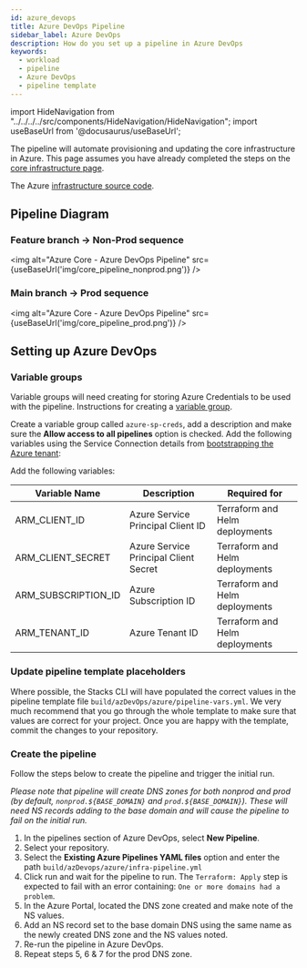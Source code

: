 ```yaml
---
id: azure_devops
title: Azure DevOps Pipeline
sidebar_label: Azure DevOps
description: How do you set up a pipeline in Azure DevOps
keywords:
  - workload
  - pipeline
  - Azure DevOps
  - pipeline template
---
```


import HideNavigation from "../../../../src/components/HideNavigation/HideNavigation";
import useBaseUrl from '@docusaurus/useBaseUrl';

The pipeline will automate provisioning and updating the core infrastructure in Azure. This page assumes you have already completed the steps on the [core infrastructure page](../core_infrastructure.md).

The Azure [infrastructure source code](https://github.com/Ensono/stacks-infrastructure-aks).

## Pipeline Diagram

### Feature branch -> Non-Prod sequence

<img alt="Azure Core - Azure DevOps Pipeline" src={useBaseUrl('img/core_pipeline_nonprod.png')} />

### Main branch -> Prod sequence

<img alt="Azure Core - Azure DevOps Pipeline" src={useBaseUrl('img/core_pipeline_prod.png')} />

## Setting up Azure DevOps

### Variable groups

Variable groups will need creating for storing Azure Credentials to be used with the pipeline. Instructions for creating a [variable group](https://docs.microsoft.com/en-us/azure/devops/pipelines/library/variable-groups?view=azure-devops&tabs=classic#create-a-variable-group).

Create a variable group called `azure-sp-creds`, add a description and make sure the **Allow access to all pipelines** option is checked. Add the following variables using the Service Connection details from [bootstrapping the Azure tenant](../core_infrastructure.md#bootstrap-the-azure-tenant):

Add the following variables:

| Variable Name       | Description                           | Required for                   |
| ------------------- | ------------------------------------- | ------------------------------ |
| ARM_CLIENT_ID       | Azure Service Principal Client ID     | Terraform and Helm deployments |
| ARM_CLIENT_SECRET   | Azure Service Principal Client Secret | Terraform and Helm deployments |
| ARM_SUBSCRIPTION_ID | Azure Subscription ID                 | Terraform and Helm deployments |
| ARM_TENANT_ID       | Azure Tenant ID                       | Terraform and Helm deployments |

### Update pipeline template placeholders

Where possible, the Stacks CLI will have populated the correct values in the pipeline template file `build/azDevOps/azure/pipeline-vars.yml`. We very much recommend that you go through the whole template to make sure that values are correct for your project. Once you are happy with the template, commit the changes to your repository.

### Create the pipeline

Follow the steps below to create the pipeline and trigger the initial run.

_Please note that pipeline will create DNS zones for both nonprod and prod (by default, `nonprod.${BASE_DOMAIN}` and `prod.${BASE_DOMAIN}`). These will need NS records adding to the base domain and will cause the pipeline to fail on the initial run._

1. In the pipelines section of Azure DevOps, select **New Pipeline**.
2. Select your repository.
3. Select the **Existing Azure Pipelines YAML files** option and enter the path `build/azDevops/azure/infra-pipeline.yml`
4. Click run and wait for the pipeline to run. The `Terraform: Apply` step is expected to fail with an error containing: `One or more domains had a problem`.
5. In the Azure Portal, located the DNS zone created and make note of the NS values.
6. Add an NS record set to the base domain DNS using the same name as the newly created DNS zone and the NS values noted.
7. Re-run the pipeline in Azure DevOps.
8. Repeat steps 5, 6 & 7 for the prod DNS zone.

<HideNavigation next />
